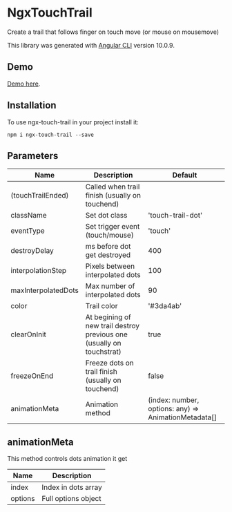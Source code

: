 # NgxTouchTrail

Create a trail that follows finger on touch move (or mouse on mousemove)

This library was generated with [Angular CLI](https://github.com/angular/angular-cli) version 10.0.9.

## Demo

[Demo here](https://----.github.io).

## Installation

To use ngx-touch-trail in your project install it:

```
npm i ngx-touch-trail --save
```

## Parameters

Name  | Description | Default |
------------- | ------------- | -------------
(touchTrailEnded)  | Called when trail finish (usually on touchend)|
className  | Set dot class   | 'touch-trail-dot'
eventType  | Set trigger event (touch/mouse) | 'touch'
destroyDelay  | ms before dot get destroyed | 400
interpolationStep  | Pixels between interpolated dots | 100
maxInterpolatedDots  | Max number of interpolated dots | 90
color  | Trail color | '#3da4ab'
clearOnInit  | At begining of new trail destroy previous one (usually on touchstrat) | true
freezeOnEnd  | Freeze dots on trail finish (usually on touchend) | false
animationMeta  | Animation method  | (index: number, options: any) => AnimationMetadata[]

## animationMeta

This method controls dots animation it get

Name  | Description |
------------- | -------------
index  | Index in dots array
options  | Full options object  
